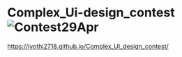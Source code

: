 # Complex_Ui-design_contest![Contest29Apr](https://user-images.githubusercontent.com/96675283/235309723-f8f48c3c-dce9-48a1-8eb9-cc65737f3978.png)


https://jyothi2718.github.io/Complex_UI_design_contest/
